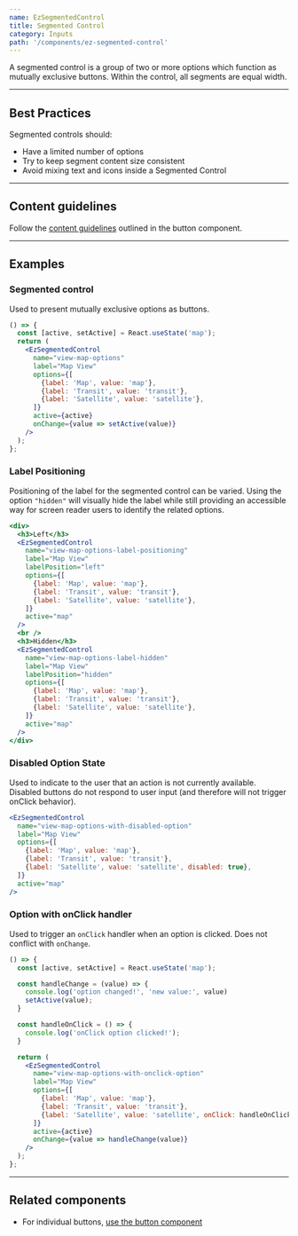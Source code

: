 ```yaml
---
name: EzSegmentedControl
title: Segmented Control
category: Inputs
path: '/components/ez-segmented-control'
---
```


A segmented control is a group of two or more options which function as mutually exclusive buttons. Within the control, all segments are equal width.

---

## Best Practices

Segmented controls should:

- Have a limited number of options
- Try to keep segment content size consistent
- Avoid mixing text and icons inside a Segmented Control

---

## Content guidelines

Follow the [content guidelines](/components/ez-button) outlined in the button component.

---

## Examples

### Segmented control

Used to present mutually exclusive options as buttons.

```jsx
() => {
  const [active, setActive] = React.useState('map');
  return (
    <EzSegmentedControl
      name="view-map-options"
      label="Map View"
      options={[
        {label: 'Map', value: 'map'},
        {label: 'Transit', value: 'transit'},
        {label: 'Satellite', value: 'satellite'},
      ]}
      active={active}
      onChange={value => setActive(value)}
    />
  );
};
```

### Label Positioning

Positioning of the label for the segmented control can be varied. Using the option `"hidden"` will visually hide the label while still providing an accessible way for screen reader users to identify the related options.

```jsx
<div>
  <h3>Left</h3>
  <EzSegmentedControl
    name="view-map-options-label-positioning"
    label="Map View"
    labelPosition="left"
    options={[
      {label: 'Map', value: 'map'},
      {label: 'Transit', value: 'transit'},
      {label: 'Satellite', value: 'satellite'},
    ]}
    active="map"
  />
  <br />
  <h3>Hidden</h3>
  <EzSegmentedControl
    name="view-map-options-label-hidden"
    label="Map View"
    labelPosition="hidden"
    options={[
      {label: 'Map', value: 'map'},
      {label: 'Transit', value: 'transit'},
      {label: 'Satellite', value: 'satellite'},
    ]}
    active="map"
  />
</div>
```

### Disabled Option State

Used to indicate to the user that an action is not currently available. Disabled buttons do not respond to user input (and therefore will not trigger onClick behavior).

```jsx
<EzSegmentedControl
  name="view-map-options-with-disabled-option"
  label="Map View"
  options={[
    {label: 'Map', value: 'map'},
    {label: 'Transit', value: 'transit'},
    {label: 'Satellite', value: 'satellite', disabled: true},
  ]}
  active="map"
/>
```

### Option with onClick handler

Used to trigger an `onClick` handler when an option is clicked. Does not conflict with `onChange`.


```jsx
() => {
  const [active, setActive] = React.useState('map');

  const handleChange = (value) => {
    console.log('option changed!', 'new value:', value)
    setActive(value);
  }

  const handleOnClick = () => {
    console.log('onClick option clicked!');
  }

  return (
    <EzSegmentedControl
      name="view-map-options-with-onclick-option"
      label="Map View"
      options={[
        {label: 'Map', value: 'map'},
        {label: 'Transit', value: 'transit'},
        {label: 'Satellite', value: 'satellite', onClick: handleOnClick},
      ]}
      active={active}
      onChange={value => handleChange(value)}
    />
  );
};
```

---

## Related components

- For individual buttons, [use the button component](/components/ez-button)
